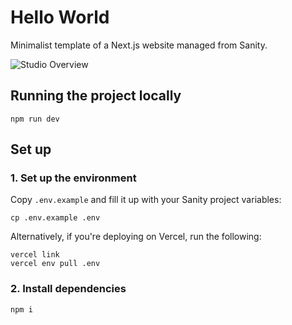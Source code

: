 # Hello World

Minimalist template of a Next.js website managed from Sanity.

![Studio Overview](./public/studio.png)

## Running the project locally

```
npm run dev
```

## Set up

### 1. Set up the environment

Copy `.env.example` and fill it up with your Sanity project variables:

```
cp .env.example .env
```

Alternatively, if you're deploying on Vercel, run the following:

```
vercel link
vercel env pull .env
```

### 2. Install dependencies

```
npm i
```

